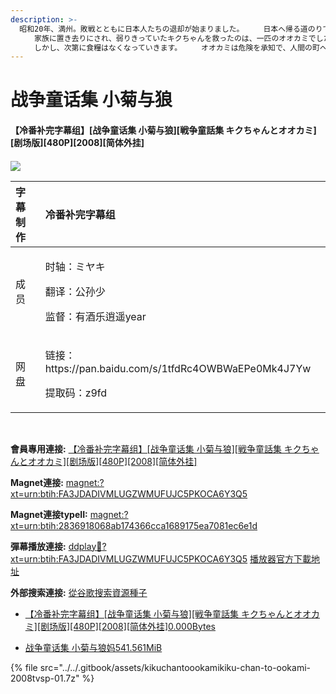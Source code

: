 ```yaml
---
description: >-
  昭和20年、満州。敗戦とともに日本人たちの退却が始まりました。 　　日本へ帰る道のりで、幼いキクちゃんは病に侵されてしまいます。
  　　家族に置き去りにされ、弱りきっていたキクちゃんを救ったのは、一匹のオオカミでした。 　　オオカミの看病のおかげで元気になったキクちゃん。
  　　しかし、次第に食糧はなくなっていきます。 　　オオカミは危険を承知で、人間の町へ連れていくことにしたのですが……
---
```


# 战争童话集 小菊与狼

#### 【冷番补完字幕组】\[战争童话集 小菊与狼\]\[戦争童話集 キクちゃんとオオカミ\]\[剧场版\]\[480P\]\[2008\]\[简体外挂\]

#### 

![](https://s2.ax1x.com/2020/02/25/3Yy1DP.jpg)



<table>
  <thead>
    <tr>
      <th style="text-align:left">&#x5B57;&#x5E55;&#x5236;&#x4F5C;</th>
      <th style="text-align:left">&#x51B7;&#x756A;&#x8865;&#x5B8C;&#x5B57;&#x5E55;&#x7EC4;</th>
    </tr>
  </thead>
  <tbody>
    <tr>
      <td style="text-align:left">&#x6210;&#x5458;</td>
      <td style="text-align:left">
        <p>&#x65F6;&#x8F74;&#xFF1A;&#x30DF;&#x30E4;&#x30AD;</p>
        <p>&#x7FFB;&#x8BD1;&#xFF1A;&#x516C;&#x5B59;&#x5C11;</p>
        <p>&#x76D1;&#x7763;&#xFF1A;&#x6709;&#x9152;&#x4E50;&#x900D;&#x9065;year</p>
      </td>
    </tr>
    <tr>
      <td style="text-align:left">&#x7F51;&#x76D8;</td>
      <td style="text-align:left">
        <p>&#x94FE;&#x63A5;&#xFF1A;https://pan.baidu.com/s/1tfdRc4OWBWaEPe0Mk4J7Yw</p>
        <p>&#x63D0;&#x53D6;&#x7801;&#xFF1A;z9fd</p>
      </td>
    </tr>
  </tbody>
</table>

​​​​



**會員專用連接:** [【冷番补完字幕组】\[战争童话集 小菊与狼\]\[戦争童話集 キクちゃんとオオカミ\]\[剧场版\]\[480P\]\[2008\]\[简体外挂\]](https://dl.dmhy.org/2020/02/25/2836918068ab174366cca1689175ea7081ec6e1d.torrent)

**Magnet連接:** [magnet:?xt=urn:btih:FA3JDADIVMLUGZWMUFUJC5PKOCA6Y3Q5](magnet:?xt=urn:btih:FA3JDADIVMLUGZWMUFUJC5PKOCA6Y3Q5&dn=&tr=http%3A%2F%2F104.238.198.186%3A8000%2Fannounce&tr=udp%3A%2F%2F104.238.198.186%3A8000%2Fannounce&tr=http%3A%2F%2Ftracker.openbittorrent.com%3A80%2Fannounce&tr=udp%3A%2F%2Ftracker3.itzmx.com%3A6961%2Fannounce&tr=http%3A%2F%2Ftracker4.itzmx.com%3A2710%2Fannounce&tr=http%3A%2F%2Ftracker.publicbt.com%3A80%2Fannounce&tr=http%3A%2F%2Ftracker.prq.to%2Fannounce&tr=http%3A%2F%2Fopen.acgtracker.com%3A1096%2Fannounce&tr=https%3A%2F%2Ft-115.rhcloud.com%2Fonly_for_ylbud&tr=http%3A%2F%2Ftracker1.itzmx.com%3A8080%2Fannounce&tr=http%3A%2F%2Ftracker2.itzmx.com%3A6961%2Fannounce&tr=udp%3A%2F%2Ftracker1.itzmx.com%3A8080%2Fannounce&tr=udp%3A%2F%2Ftracker2.itzmx.com%3A6961%2Fannounce&tr=udp%3A%2F%2Ftracker3.itzmx.com%3A6961%2Fannounce&tr=udp%3A%2F%2Ftracker4.itzmx.com%3A2710%2Fannounce)

**Magnet連接typeII:** [magnet:?xt=urn:btih:2836918068ab174366cca1689175ea7081ec6e1d](magnet:?xt=urn:btih:2836918068ab174366cca1689175ea7081ec6e1d)

**彈幕播放連接:** [ddplay:magnet:?xt=urn:btih:FA3JDADIVMLUGZWMUFUJC5PKOCA6Y3Q5](ddplay:magnet:?xt=urn:btih:FA3JDADIVMLUGZWMUFUJC5PKOCA6Y3Q5&dn=&tr=http%3A%2F%2F104.238.198.186%3A8000%2Fannounce&tr=udp%3A%2F%2F104.238.198.186%3A8000%2Fannounce&tr=http%3A%2F%2Ftracker.openbittorrent.com%3A80%2Fannounce&tr=udp%3A%2F%2Ftracker3.itzmx.com%3A6961%2Fannounce&tr=http%3A%2F%2Ftracker4.itzmx.com%3A2710%2Fannounce&tr=http%3A%2F%2Ftracker.publicbt.com%3A80%2Fannounce&tr=http%3A%2F%2Ftracker.prq.to%2Fannounce&tr=http%3A%2F%2Fopen.acgtracker.com%3A1096%2Fannounce&tr=https%3A%2F%2Ft-115.rhcloud.com%2Fonly_for_ylbud&tr=http%3A%2F%2Ftracker1.itzmx.com%3A8080%2Fannounce&tr=http%3A%2F%2Ftracker2.itzmx.com%3A6961%2Fannounce&tr=udp%3A%2F%2Ftracker1.itzmx.com%3A8080%2Fannounce&tr=udp%3A%2F%2Ftracker2.itzmx.com%3A6961%2Fannounce&tr=udp%3A%2F%2Ftracker3.itzmx.com%3A6961%2Fannounce&tr=udp%3A%2F%2Ftracker4.itzmx.com%3A2710%2Fannounce) [播放器官方下載地址](http://www.dandanplay.com/?from=dmhy)

**外部搜索連接:** [從谷歌搜索資源種子](https://www.google.com/search?oe=utf-8&q=2836918068ab174366cca1689175ea7081ec6e1d)​​

  


*  [【冷番补完字幕组】\[战争童话集 小菊与狼\]\[戦争童話集 キクちゃんとオオカミ\]\[剧场版\]\[480P\]\[2008\]\[简体外挂\]0.000Bytes](https://share.dmhy.org/topics/view/535740_480P_2008.html#)

  *  [战争童话集 小菊与狼妈541.561MiB](https://share.dmhy.org/topics/view/535740_480P_2008.html#)​

  

{% file src="../../.gitbook/assets/kikuchantoookamikiku-chan-to-ookami-2008tvsp-01.7z" %}



